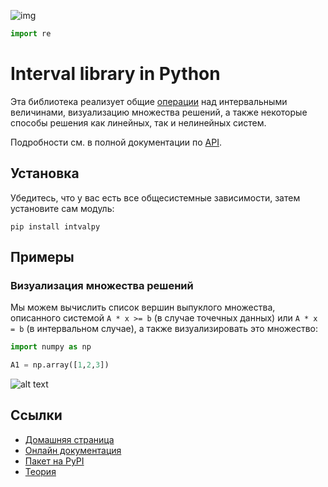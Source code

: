 ![img](examples/SolSet.png)

```python
import re
```


# Interval library in Python

Эта библиотека реализует общие [операции](https://ru.wikipedia.org/wiki/Интервальная_арифметика) над интервальными 
величинами, визуализацию множества решений, а также некоторые способы решения как линейных, так и нелинейных систем.

Подробности см. в полной документации по [API](https://intvalpy.readthedocs.io/ru/latest/index.html).

## Установка

Убедитесь, что у вас есть все общесистемные зависимости, затем установите сам модуль:
```
pip install intvalpy
```

## Примеры

### Визуализация множества решений

Мы можем вычислить список вершин выпуклого множества, описанного системой ``A * x >= b`` (в случае точечных данных) или 
``A * x = b`` (в интервальном случае), а также визуализировать это множество:

```python
import numpy as np

A1 = np.array([1,2,3])
```
![alt text](examples/SolSet.png "Solution Set")


Ссылки
-----

* [Домашняя страница](<https://github.com/Maestross/intvalpy>)
* [Онлайн документация](<https://intvalpy.readthedocs.io/ru/latest/#>)
* [Пакет на PyPI](<https://pypi.org/project/intvalpy/>)
* [Теория](<http://www.nsc.ru/interval/Library/InteBooks/SharyBook.pdf>)